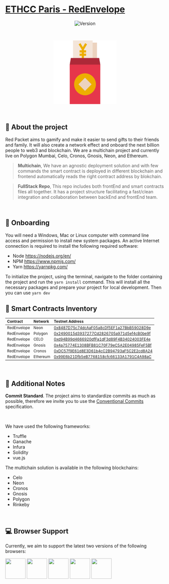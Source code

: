 # [ETHCC Paris -  RedEnvelope](https://heartfelt-dieffenbachia-195a58.netlify.app/)

<p align="center">
  <img src="https://img.shields.io/badge/version-1.0.0-red.svg" alt="Version">
</p>

<br>

<p align="center" >
  <img align="center" src="./public/favicon.png" width="200">
</p>

<br>

## 💬 **About the project**

Red Packet aims to gamify and make it easier to send gifts to their friends and family. It will also create a network effect and onboard the next billion people to web3 and blockchain. We are a multichain project and currently live on Polygon Mumbai, Celo, Cronos, Gnosis, Neon, and Ethereum. 

> **Multichain**, We have an agnostic deployment solution and with few commands the smart contract is deployed in different blockchain and frontend automatically reads the right contract address by blokchain.

> **FullStack Repo**, This repo includes both frontEnd and smart contracts files all together. It has a project structure facilitating a fast/clean integration and collaboration between backEnd and frontEnd team.

<br>

## 🚀 **Onboarding**

You will need a Windows, Mac or Linux computer with command line access and permission to install new system packages. An active Internet connection is required to install the following required software:

- Node https://nodejs.org/en/
- NPM https://www.npmjs.com/
- Yarn https://yarnpkg.com/

To initialize the project, using the terminal, navigate to the folder containing the project and run the `yarn install` command. This will install all the necessary packages and prepare your project for local development. Then you can use `yarn dev`
<br>

## 📄 **Smart Contracts Inventory**

<sup>

| Contract          | Network | Testnet Address                            |
| :--------------------- | :------ | :----------------------------------------- |
| RedEnvelope            | Neon    | [0x8487D75c74dcAaF05a8cDf5EF1a27BbB59028D9e][neon-url]      |
| RedEnvelope            | Polygon | [0x2490015d3937277Cd2826705a971d5ef4cB0be9f][mumbai-url] | 
| RedEnvelope            | CELO    | [0xd94B99d4666920dfFa1dF3d89F4B34024003FE4e][celo-url] | 
| RedEnvelope            | Gnosis  | [0x4a75774E1308BFB81C70F79eC5A2E04985FeF5Bf][gnosis-url]   | 
| RedEnvelope            | Cronos | [0xDC57f9E61d8E3D61b4cC2B94793aF5C2E2cd8A24][cronos-url] |
| RedEnvelope            | Ethereum | [0x99E6b21Dfb5eB7768158cfc66133A1791C4A98aC][ethereum-url] |

</sup>
<br>

## 📓 **Additional Notes**

**Commit Standard**. The project aims to standardize commits as much as possible, therefore we invite you to use the [Conventional Commits](https://www.conventionalcommits.org/en/v1.0.0/) specification.

<br>

We have used the following frameworks:

* Truffle
* Ganache
* Infura
* Solidity
* vue.js

The multichain solution is available in the following blockchains:

* Celo
* Neon
* Cronos
* Gnosis
* Polygon
* Rinkeby

<br>

## 💻 **Browser Support**

Currently, we aim to support the latest two versions of the following browsers:

<img src="https://s3.amazonaws.com/creativetim_bucket/github/browser/chrome.png" width="64" height="64"> <img src="https://cdn.vuetifyjs.com/images/browser/firefox.png" width="64" height="64"> <img src="https://cdn.vuetifyjs.com/images/browser/edge.png" width="64" height="64"> <img src="https://cdn.vuetifyjs.com/images/browser/safari.png" width="64" height="64"> <img src="https://cdn.vuetifyjs.com/images/browser/opera.png" width="64" height="64">

[neon-url]: neonscan.org/address/0x8487D75c74dcAaF05a8cDf5EF1a27BbB59028D9e#contract
[mumbai-url]: mumbai.polygonscan.com/address/0x2490015d3937277Cd2826705a971d5ef4cB0be9f#code
[celo-url]: alfajores-blockscout.celo-testnet.org/address/0xd94B99d4666920dfFa1dF3d89F4B34024003FE4e/contracts
[gnosis-url]: blockscout.com/xdai/optimism/address/0x4a75774E1308BFB81C70F79eC5A2E04985FeF5Bf/contracts#address-tabs 
[cronos-url]: testnet.cronoscan.com/address/0xDC57f9E61d8E3D61b4cC2B94793aF5C2E2cd8A24#code
[ethereum-url]:rinkeby.etherscan.io/address/0x99E6b21Dfb5eB7768158cfc66133A1791C4A98aC#code